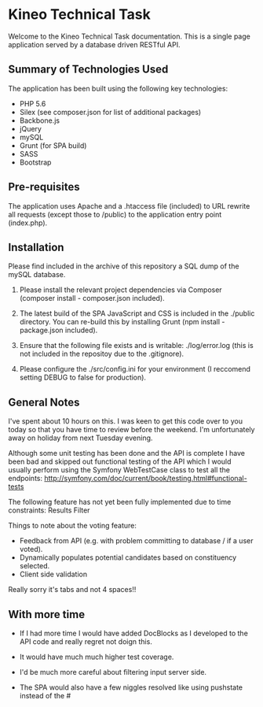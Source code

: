 # Kineo Technical Task

Welcome to the Kineo Technical Task documentation. This is a single page application served by a database driven RESTful API.

## Summary of Technologies Used

The application has been built using the following key technologies:

- PHP 5.6
- Silex (see composer.json for list of additional packages)
- Backbone.js
- jQuery
- mySQL
- Grunt (for SPA build)
- SASS
- Bootstrap

## Pre-requisites

The application uses Apache and a .htaccess file (included) to URL rewrite all requests (except those to /public) to the application entry point (index.php).

## Installation

Please find included in the archive of this repository a SQL dump of the mySQL database.

1. Please install the relevant project dependencies via Composer (composer install - composer.json included).

2. The latest build of the SPA JavaScript and CSS is included in the ./public directory. You can re-build this by installing Grunt (npm install - package.json included).

3. Ensure that the following file exists and is writable: ./log/error.log (this is not included in the repositoy due to the .gitignore).

4. Please configure the ./src/config.ini for your environment (I reccomend setting DEBUG to false for production).

## General Notes

I've spent about 10 hours on this. I was keen to get this code over to you today so that you have time to review before the weekend. I'm unfortunately away on holiday from next Tuesday evening.

Although some unit testing has been done and the API is complete I have been bad and skipped out functional testing of the API which I would usually perform using the Symfony WebTestCase class to test all the endpoints: 
http://symfony.com/doc/current/book/testing.html#functional-tests

The following feature has not yet been fully implemented due to time constraints:
Results Filter

Things to note about the voting feature: 

- Feedback from API (e.g. with problem committing to database / if a user voted). 
- Dynamically populates potential candidates based on constituency selected.
- Client side validation

Really sorry it's tabs and not 4 spaces!!

## With more time

- If I had more time I would have added DocBlocks as I developed to the API code and really regret not doign this.

- It would have much much higher test coverage.

- I'd be much more careful about filtering input server side.

- The SPA would also have a few niggles resolved like using pushstate instead of the #
